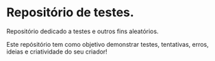 # Repositório de testes.
 Repositório dedicado a testes e outros fins aleatórios.

 Este repósitório tem como objetivo demonstrar testes, tentativas, erros, ideias e criatividade do seu criador!



